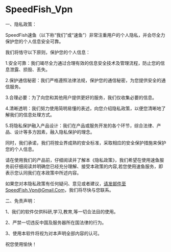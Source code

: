 # SpeedFish_Vpn
一、隐私政策：

SpeedFish速鱼（以下称“我们”或“速鱼”）非常注重用户的个人隐私，并会尽全力保护您的个人信息安全可靠。

我们将恪守以下原则，保护您的个人信息：

1.安全可靠：我们竭尽全力通过合理有效的信息安全技术及管理流程，防止您的信息泄露、损毁、丢失。

2.保护通信秘密：我们严格遵照法律法规，保护您的通信秘密，为您提供安全的通信服务。

3.合理必要：为了向您和其他用户提供更好的服务，我们仅收集必要的信息。

4.清晰透明：我们努力使用简明易懂的表述，向您介绍隐私政策，以便您清晰地了解我们的信息处理方式。

5.将隐私保护融入产品设计：我们在产品或服务开发的各个环节，综合法律、产品、设计等多方因素，融入隐私保护的理念。

同时，我们承诺，我们将按业界成熟的安全标准，采取相应的安全保护措施来保护您的个人信息。

请在使用我们的产品前，仔细阅读并了解本《隐私政策》，我们希望在使用速鱼服务前仔细阅读并明确您已经充分理解、接受本政策的内容,若您使用速鱼服务，即表示您认同我们在本政策中所述内容。

如果您对本隐私政策有任何疑问、意见或者建议，请发邮件至SpeedFish.Vpn@Gmail.Com，我们将尽快与您联系。

二、免责声明：

1、我们的软件仅供科研,学习,教育,等一切合法目的使用。

2、严禁一切违反中国及服务器所在国法律的行为。

3、使用本软件将视为对本声明全部内容的认可。

祝您使用愉快！
